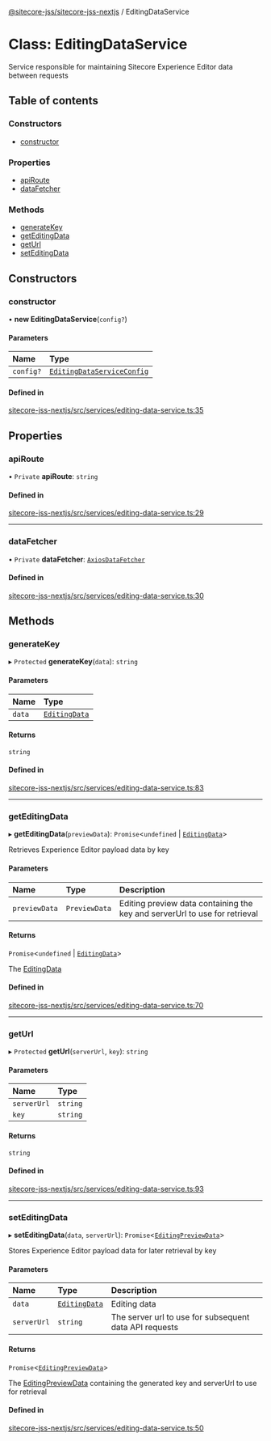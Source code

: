 [@sitecore-jss/sitecore-jss-nextjs](../README.md) / EditingDataService

# Class: EditingDataService

Service responsible for maintaining Sitecore Experience Editor data between requests

## Table of contents

### Constructors

- [constructor](EditingDataService.md#constructor)

### Properties

- [apiRoute](EditingDataService.md#apiroute)
- [dataFetcher](EditingDataService.md#datafetcher)

### Methods

- [generateKey](EditingDataService.md#generatekey)
- [getEditingData](EditingDataService.md#geteditingdata)
- [getUrl](EditingDataService.md#geturl)
- [setEditingData](EditingDataService.md#seteditingdata)

## Constructors

### constructor

• **new EditingDataService**(`config?`)

#### Parameters

| Name | Type |
| :------ | :------ |
| `config?` | [`EditingDataServiceConfig`](../interfaces/EditingDataServiceConfig.md) |

#### Defined in

[sitecore-jss-nextjs/src/services/editing-data-service.ts:35](https://github.com/Sitecore/jss/blob/f5c66a8c/packages/sitecore-jss-nextjs/src/services/editing-data-service.ts#L35)

## Properties

### apiRoute

• `Private` **apiRoute**: `string`

#### Defined in

[sitecore-jss-nextjs/src/services/editing-data-service.ts:29](https://github.com/Sitecore/jss/blob/f5c66a8c/packages/sitecore-jss-nextjs/src/services/editing-data-service.ts#L29)

___

### dataFetcher

• `Private` **dataFetcher**: [`AxiosDataFetcher`](AxiosDataFetcher.md)

#### Defined in

[sitecore-jss-nextjs/src/services/editing-data-service.ts:30](https://github.com/Sitecore/jss/blob/f5c66a8c/packages/sitecore-jss-nextjs/src/services/editing-data-service.ts#L30)

## Methods

### generateKey

▸ `Protected` **generateKey**(`data`): `string`

#### Parameters

| Name | Type |
| :------ | :------ |
| `data` | [`EditingData`](../README.md#editingdata) |

#### Returns

`string`

#### Defined in

[sitecore-jss-nextjs/src/services/editing-data-service.ts:83](https://github.com/Sitecore/jss/blob/f5c66a8c/packages/sitecore-jss-nextjs/src/services/editing-data-service.ts#L83)

___

### getEditingData

▸ **getEditingData**(`previewData`): `Promise`<`undefined` \| [`EditingData`](../README.md#editingdata)\>

Retrieves Experience Editor payload data by key

#### Parameters

| Name | Type | Description |
| :------ | :------ | :------ |
| `previewData` | `PreviewData` | Editing preview data containing the key and serverUrl to use for retrieval |

#### Returns

`Promise`<`undefined` \| [`EditingData`](../README.md#editingdata)\>

The [EditingData](../README.md#editingdata)

#### Defined in

[sitecore-jss-nextjs/src/services/editing-data-service.ts:70](https://github.com/Sitecore/jss/blob/f5c66a8c/packages/sitecore-jss-nextjs/src/services/editing-data-service.ts#L70)

___

### getUrl

▸ `Protected` **getUrl**(`serverUrl`, `key`): `string`

#### Parameters

| Name | Type |
| :------ | :------ |
| `serverUrl` | `string` |
| `key` | `string` |

#### Returns

`string`

#### Defined in

[sitecore-jss-nextjs/src/services/editing-data-service.ts:93](https://github.com/Sitecore/jss/blob/f5c66a8c/packages/sitecore-jss-nextjs/src/services/editing-data-service.ts#L93)

___

### setEditingData

▸ **setEditingData**(`data`, `serverUrl`): `Promise`<[`EditingPreviewData`](../interfaces/EditingPreviewData.md)\>

Stores Experience Editor payload data for later retrieval by key

#### Parameters

| Name | Type | Description |
| :------ | :------ | :------ |
| `data` | [`EditingData`](../README.md#editingdata) | Editing data |
| `serverUrl` | `string` | The server url to use for subsequent data API requests |

#### Returns

`Promise`<[`EditingPreviewData`](../interfaces/EditingPreviewData.md)\>

The [EditingPreviewData](../interfaces/EditingPreviewData.md) containing the generated key and serverUrl to use for retrieval

#### Defined in

[sitecore-jss-nextjs/src/services/editing-data-service.ts:50](https://github.com/Sitecore/jss/blob/f5c66a8c/packages/sitecore-jss-nextjs/src/services/editing-data-service.ts#L50)
